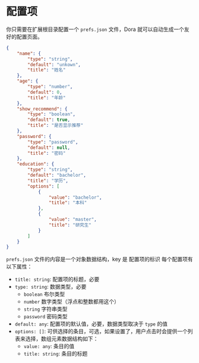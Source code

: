 # 配置项

你只需要在扩展根目录配置一个 `prefs.json` 文件，Dora 就可以自动生成一个友好的配置页面。

```json
{
    "name": {
        "type": "string",
        "default": "unkown",
        "title": "姓名"
    },
    "age": {
        "type": "number",
        "default": 0,
        "title": "年龄"
    },
    "show_recommend": {
        "type": "boolean",
        "default": true,
        "title": "是否显示推荐"
    },
    "password": {
        "type": "password",
        "default": null,
        "title": "密码"
    },
    "education": {
        "type": "string",
        "default": "bachelor",
        "title": "学历",
        "options": [
            {
                "value": "bachelor",
                "title": "本科"
            },
            {
                "value": "master",
                "title": "研究生"
            } 
        ]
    }
}
```

`prefs.json` 文件的内容是一个对象数据结构，key 是 配置项的标识
每个配置项有以下属性：
 - `title: string`: 配置项的标题，必要
 - `type: string`: 数据类型，必要
   - `boolean` 布尔类型
   - `number` 数字类型（浮点和整数都用这个）
   - `string` 字符串类型
   - `password` 密码类型
 - `default: any`: 配置项的默认值，必要，数据类型取决于 `type` 的值
 - `options: []`: 可供选择的条目，可选，如果设置了，用户点击时会提供一个列表来选择，数组元素数据结构如下：
   - `value: any`: 条目的值
   - `title: string`: 条目的标题
